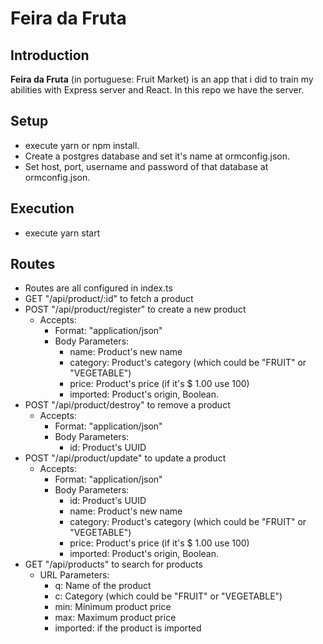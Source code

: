 # Feira da Fruta

## Introduction

**Feira da Fruta** (in portuguese: Fruit Market) is an app that i did to train my abilities with Express server and React. In this repo we have the server.

## Setup
 - execute yarn or npm install.
 - Create a postgres database and set it's name at ormconfig.json.
 - Set host, port, username and password of that database at ormconfig.json.

## Execution
- execute yarn start

## Routes
 - Routes are all configured in index.ts
  - GET "/api/product/:id" to fetch a product
  - POST "/api/product/register" to create a new product
    - Accepts:
        - Format: "application/json"
        - Body Parameters:
          - name: Product's new name
          - category: Product's category (which could be "FRUIT" or "VEGETABLE")
          - price: Product's price (if it's $ 1.00 use 100)
          - imported: Product's origin, Boolean.
  - POST "/api/product/destroy" to remove a product
    - Accepts:
        - Format: "application/json"
        - Body Parameters:
            - id: Product's UUID
  - POST "/api/product/update" to update a product
    - Accepts:
        - Format: "application/json"
        - Body Parameters:
            - id: Product's UUID
            - name: Product's new name
            - category: Product's category (which could be "FRUIT" or "VEGETABLE")
            - price: Product's price (if it's $ 1.00 use 100)
            - imported: Product's origin, Boolean.
  - GET "/api/products" to search for products
    - URL Parameters:
      - q: Name of the product
      - c: Category (which could be "FRUIT" or "VEGETABLE")
      - min: Minimum product price
      - max: Maximum product price
      - imported: if the product is imported
